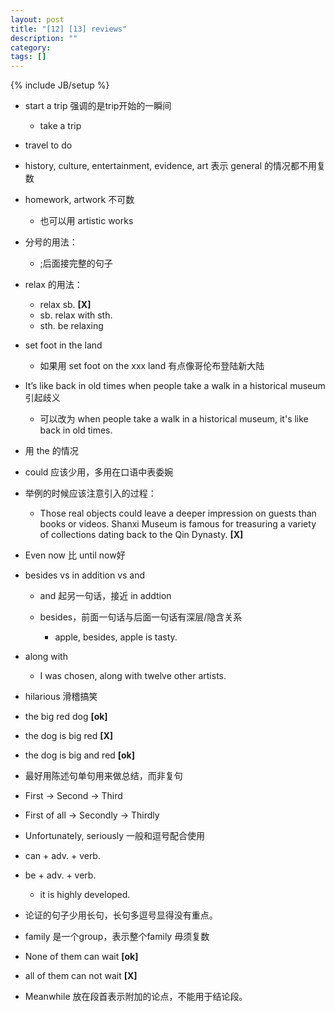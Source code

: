 ```yaml
---
layout: post
title: "[12] [13] reviews"
description: ""
category: 
tags: []
---
```

{% include JB/setup %}

* start a trip 强调的是trip开始的一瞬间
	* take a trip 
* travel to do
* history, culture, entertainment, evidence, art 表示 general 的情况都不用复数
* homework, artwork 不可数
	* 也可以用 artistic works

* 分号的用法：

	* ;后面接完整的句子
	
* relax 的用法：
	* relax sb. **[X]**
	* sb. relax with sth.
	* sth. be relaxing 
	
* set foot in the land 
	* 如果用 set foot on the xxx land 有点像哥伦布登陆新大陆
	
* It’s like back in old times when people take a walk in a historical museum 引起歧义
	* 可以改为 when people take a walk in a historical museum, it's like back in old times.
	
* 用 the 的情况

* could 应该少用，多用在口语中表委婉
* 举例的时候应该注意引入的过程：
	* Those real objects could leave a deeper impression on guests than books or videos. Shanxi Museum is famous for treasuring a variety of collections dating back to the Qin Dynasty. **[X]**

* Even now 比 until now好
* besides vs in addition vs and
	* and 起另一句话，接近 in addtion
	* besides，前面一句话与后面一句话有深层/隐含关系
		
		* apple, besides, apple is tasty.
* along with
	* I was chosen, along with twelve other artists.
	
* hilarious 滑稽搞笑
* the big red dog **[ok]**
* the dog is big red **[X]**
* the dog is big and red **[ok]**
* 最好用陈述句单句用来做总结，而非复句

* First -> Second -> Third
* First of all -> Secondly -> Thirdly
* Unfortunately, seriously 一般和逗号配合使用
* can + adv. + verb.
* be + adv. + verb.
	* it is highly developed.
* 论证的句子少用长句，长句多逗号显得没有重点。
* family 是一个group，表示整个family 毋须复数
* None of them can wait **[ok]**
* all of them can not wait **[X]**
* Meanwhile 放在段首表示附加的论点，不能用于结论段。

	